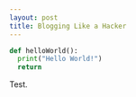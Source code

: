 ```yaml
---
layout: post
title: Blogging Like a Hacker
---
```


~~~ python
def helloWorld():
  print("Hello World!")
  return
~~~

Test.
